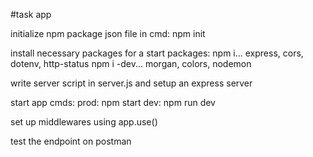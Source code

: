 #task app

initialize npm package json file in cmd: npm init

install necessary packages for a start packages:
npm i... express, cors, dotenv, http-status
npm i -dev... morgan, colors, nodemon

write server script in server.js and setup an express server

start app cmds: prod: npm start dev: npm run dev

set up middlewares using app.use()

test the endpoint on postman

